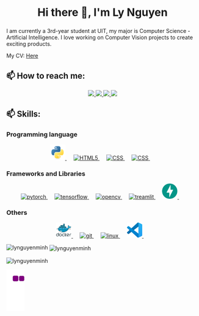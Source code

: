 
<h1 align="center">Hi there 👋, I'm Ly Nguyen</h1>
<h3 align="center"></h3>
I am currently a 3rd-year student at UIT, my major is Computer Science - Artificial Intelligence. I love working on Computer Vision projects to create exciting products.


My CV: [Here](./cv/mycv-ver4.pdf)

<!-- <p align="left"> <img src="https://komarev.com/ghpvc/?username=lynguyenminh&label=Profile%20views&color=0e75b6&style=flat" alt="lynguyenminh" /> </p>
 -->



## 📫 How to reach me:


<p align="center">
  <a href="https://www.linkedin.com/in/nguy%E1%BB%85n-minh-l%C3%BD-50a9aa223/" target="_blank">
    <img src="https://img.icons8.com/fluent/48/000000/linkedin.png"/>
  </a>
  <a href="https://www.facebook.com/lynguyenminh2k2" alt="Facebook">
    <img src="https://img.icons8.com/fluent/48/000000/facebook-new.png" target="_blank" />
  </a> 
  <a href="https://github.com/lynguyenminh" alt="Github">
    <img src="https://img.icons8.com/fluent/48/000000/github.png"/>
  </a> 
  <a href="mailto:20521592@gm.uit.edu.vn" alt="Email">
    <img src="https://img.icons8.com/fluent/48/000000/mailing.png"/>
  </a>
</p>

## 📫 Skills:

### Programming language
<p align="center">
<a href="https://www.python.org" target="_blank" rel="noreferrer"> <img src="https://raw.githubusercontent.com/devicons/devicon/master/icons/python/python-original.svg" alt="python" width="40" height="40"/> </a>  &emsp; 
  <a href="https://www.w3schools.com/html/" target="_blank" rel="noreferrer"> <img src="https://www.vectorlogo.zone/logos/w3_html5/w3_html5-icon.svg" alt="HTML5" width="40" height="40"/> </a> &emsp; 
  <a href="https://www.w3schools.com/css/" target="_blank" rel="noreferrer"> <img src="https://www.vectorlogo.zone/logos/w3_css/w3_css-official.svg" alt="CSS" width="40" height="40"/> </a> &emsp; 
  <a href="https://www.w3schools.com/js/" target="_blank" rel="noreferrer"> <img src="https://www.vectorlogo.zone/logos/javascript/javascript-icon.svg" alt="CSS" width="40" height="40"/> </a> &emsp; 
</p>

### Frameworks and Libraries


<p align="center">
  <a href="https://pytorch.org/" target="_blank" rel="noreferrer"> <img src="https://www.vectorlogo.zone/logos/pytorch/pytorch-icon.svg" alt="pytorch" width="40" height="40"/> </a> &emsp; 
  <a href="https://www.tensorflow.org" target="_blank" rel="noreferrer"> <img src="https://www.vectorlogo.zone/logos/tensorflow/tensorflow-icon.svg" alt="tensorflow" width="40" height="40"/> </a> &emsp; 
  <a href="https://opencv.org/" target="_blank" rel="noreferrer"> <img src="https://www.vectorlogo.zone/logos/opencv/opencv-icon.svg" alt="opencv" width="40" height="40"/> </a> &emsp; 
  <a href="https://streamlit.io/" target="_blank" rel="noreferrer"> <img src="https://raw.githubusercontent.com/gilbarbara/logos/master/logos/streamlit.svg" alt="treamlit" width="40" height="40"/> </a> &emsp;
  <a href="https://fastapi.tiangolo.com/" target="_blank" rel="noreferrer"> <img src="https://raw.githubusercontent.com/devicons/devicon/master/icons/fastapi/fastapi-original.svg" alt="fastapi" width="40" height="40"/> </a> &emsp; 
</p>



### Others
<p align="center">
  <a href="https://www.docker.com/" target="_blank" rel="noreferrer"> <img src="https://raw.githubusercontent.com/devicons/devicon/master/icons/docker/docker-original-wordmark.svg" alt="docker" width="40" height="40"/> </a> &emsp; 
  <a href="https://git-scm.com/" target="_blank" rel="noreferrer"> <img src="https://www.vectorlogo.zone/logos/git-scm/git-scm-icon.svg" alt="git" width="40" height="40"/> </a> &emsp; 
  <a href="https://ubuntu.com/" target="_blank" rel="noreferrer"> <img src="https://www.vectorlogo.zone/logos/ubuntu/ubuntu-icon.svg" alt="linux" width="40" height="40"/> </a> &emsp;  
   <a href="https://code.visualstudio.com/" target="_blank" rel="noreferrer"> <img src="https://raw.githubusercontent.com/devicons/devicon/master/icons/vscode/vscode-original.svg" alt="vscode" width="40" height="40"/> </a> &emsp; 
</p>




<p><img align="left" src="https://github-readme-stats.vercel.app/api/top-langs?username=lynguyenminh&show_icons=true&locale=en&layout=compact" alt="lynguyenminh" /></p>

<p>&nbsp;<img align="center" src="https://github-readme-stats.vercel.app/api?username=lynguyenminh&show_icons=true&locale=en" alt="lynguyenminh" /></p>

<p><img align="center" src="https://github-readme-streak-stats.herokuapp.com/?user=lynguyenminh&" alt="lynguyenminh" /></p>

![snake gif](https://github.com/lynguyenminh/lynguyenminh/blob/output/github-contribution-grid-snake.gif)

